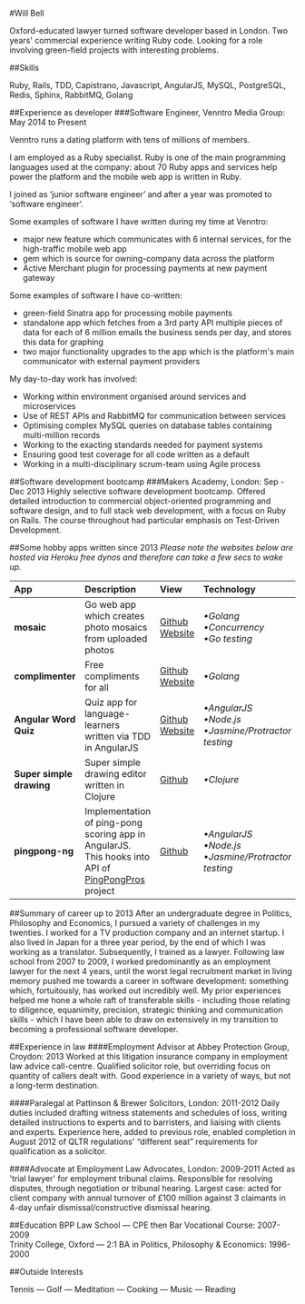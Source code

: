 #Will Bell


Oxford-educated lawyer turned software developer based in London. Two years' commercial experience writing Ruby code. Looking for a role involving green-field projects with interesting problems.

##Skills

Ruby, Rails, TDD, Capistrano, Javascript, AngularJS, MySQL, PostgreSQL, Redis, Sphinx, RabbitMQ, Golang

##Experience as developer
###Software Engineer, Venntro Media Group: May 2014 to Present

Venntro runs a dating platform with tens of millions of members.

I am employed as a Ruby specialist. Ruby is one of the main programming languages used at the company: about 70 Ruby apps and services help power the platform and the mobile web app is written in Ruby.

I joined as ‘junior software engineer’ and after a year was promoted to ‘software engineer’.

Some examples of software I have written during my time at Venntro:
* major new feature which communicates with 6 internal services, for the high-traffic mobile web app
* gem which is source for owning-company data across the platform
* Active Merchant plugin for processing payments at new payment gateway

Some examples of software I have co-written:
* green-field Sinatra app for processing mobile payments
* standalone app which fetches from a 3rd party API multiple pieces of data for each of 6 million emails the business sends per day, and stores this data for graphing
* two major functionality upgrades to the app which is the platform's main communicator with external payment providers

My day-to-day work has involved:

* Working within environment organised around services and microservices
* Use of REST APIs and RabbitMQ for communication between services
* Optimising complex MySQL queries on database tables containing multi-million records
* Working to the exacting standards needed for payment systems
* Ensuring good test coverage for all code written as a default
* Working in a multi-disciplinary scrum-team using Agile process


##Software development bootcamp
###Makers Academy, London: Sep - Dec 2013
Highly selective software development bootcamp. Offered detailed introduction to commercial object-oriented programming and software design, and to full stack web development, with a focus on Ruby on Rails. The course throughout had particular emphasis on Test-Driven Development.


##Some hobby apps written since 2013
*Please note the websites below are hosted via Heroku free dynos and therefore can take a few secs to wake up.*


| App | Description | View | Technology |
|:-------- |:-------- |:--------- | :------------------- |
| **mosaic** | Go web app which creates photo mosaics from uploaded photos |  [Github](https://github.com/billbell73/mosaic) [Website](https://limitless-wave-94237.herokuapp.com/) |*&bull;Golang  <br> &bull;Concurrency <br> &bull;Go testing*|
| **complimenter** | Free compliments for all  | [Github](https://github.com/billbell73/complimenter) [Website](https://polar-ocean-45794.herokuapp.com/)  | *&bull;Golang* |
| **Angular Word Quiz** | Quiz app for language-learners written via TDD in AngularJS | [Github](https://github.com/billbell73/angular_word_quiz) [Website](http://mighty-ocean-9594.herokuapp.com/game)    |*&bull;AngularJS <br> &bull;Node.js <br> &bull;Jasmine/Protractor testing <br>*|
|**Super simple drawing**| Super simple drawing editor written in Clojure |[Github](https://github.com/billbell73/super-simple-drawing) | *&bull;Clojure* |
| **pingpong-ng** | Implementation of ping-pong scoring app in AngularJS. This hooks into API of [PingPongPros](https://github.com/billbell73/pingpong) project| [Github](https://github.com/billbell73/pingpong-ng) |  *&bull;AngularJS  <br> &bull;Node.js <br> &bull;Jasmine/Protractor testing <br>* |

##Summary of career up to 2013
After an undergraduate degree in Politics, Philosophy and Economics, I pursued a variety of challenges in my twenties. I worked for a TV production company and an internet startup. I also lived in Japan for a three year period, by the end of which I was working as a translator. Subsequently, I trained as a lawyer. Following law school from 2007 to 2009, I worked predominantly as an employment lawyer for the next 4 years, until the worst legal recruitment market in living memory pushed me towards a career in software development: something which, fortuitously, has worked out incredibly well. My prior experiences helped me hone a whole raft of transferable skills - including those relating to diligence, equanimity, precision, strategic thinking and communication skills - which I have been able to draw on extensively in my transition to becoming a professional software developer.


##Experience in law
####Employment Advisor at Abbey Protection Group, Croydon: 2013
Worked at this litigation insurance company in employment law advice call-centre. Qualified solicitor role, but overriding focus on quantity of callers dealt with. Good experience in a variety of ways, but not a long-term destination.

####Paralegal at Pattinson & Brewer Solicitors, London: 2011-2012
Daily duties included drafting witness statements and schedules of loss, writing detailed instructions to experts and to barristers, and liaising with clients and experts. Experience here, added to previous role, enabled completion in August 2012 of QLTR regulations' “different seat” requirements for qualification as a solicitor.

####Advocate at Employment Law Advocates, London: 2009-2011
Acted as 'trial lawyer' for employment tribunal claims. Responsible for resolving disputes, through negotiation or tribunal hearing. Largest case: acted for client company with annual turnover of £100 million against 3 claimants in 4-day unfair dismissal/constructive dismissal hearing.

##Education
BPP Law School — CPE then Bar Vocational Course: 2007-2009
<br>
Trinity College, Oxford — 2:1 BA in Politics, Philosophy & Economics: 1996-2000

##Outside Interests

Tennis &mdash; Golf &mdash; Meditation &mdash; Cooking &mdash; Music &mdash; Reading

